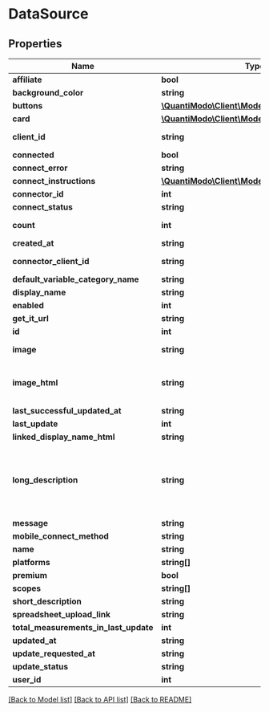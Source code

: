 # DataSource

## Properties
Name | Type | Description | Notes
------------ | ------------- | ------------- | -------------
**affiliate** | **bool** | Ex: true | 
**background_color** | **string** | Background color HEX code that matches the icon | [optional] 
**buttons** | [**\QuantiModo\Client\Model\Button[]**](Button.md) |  | [optional] 
**card** | [**\QuantiModo\Client\Model\Card**](Card.md) | Card containing instructions, image, text, link and relevant import buttons | [optional] 
**client_id** | **string** | Your QuantiModo client id can be obtained by creating an app at https://builder.quantimo.do | [optional] 
**connected** | **bool** | True if the authenticated user has this connector enabled | [optional] 
**connect_error** | **string** | Ex: Your token is expired. Please re-connect | [optional] 
**connect_instructions** | [**\QuantiModo\Client\Model\ConnectInstructions**](ConnectInstructions.md) | URL and parameters used when connecting to a service | [optional] 
**connector_id** | **int** | Ex: 8 | [optional] 
**connect_status** | **string** | Ex: CONNECTED | [optional] 
**count** | **int** | Number of measurements from this source or number of users who have measurements from this source | [optional] 
**created_at** | **string** | Ex: 2000-01-01 00:00:00 UTC ISO 8601 YYYY-MM-DDThh:mm:ss | [optional] 
**connector_client_id** | **string** | Ex: ba7d0c12432650e23b3ce924ae2d21e2ff59e7e4e28650759633700af7ed0a30 | 
**default_variable_category_name** | **string** | Ex: Foods | 
**display_name** | **string** | Ex: QuantiModo | 
**enabled** | **int** | Ex: 0 | 
**get_it_url** | **string** | Ex: https://quantimo.do | 
**id** | **int** | Ex: 72 | 
**image** | **string** | Ex: https://web.quantimo.do/img/logos/quantimodo-logo-qm-rainbow-200-200.png | 
**image_html** | **string** | Ex: &lt;a href&#x3D;\&quot;https://quantimo.do\&quot;&gt;&lt;img id&#x3D;\&quot;quantimodo_image\&quot; title&#x3D;\&quot;QuantiModo\&quot; src&#x3D;\&quot;https://web.quantimo.do/img/logos/quantimodo-logo-qm-rainbow-200-200.png\&quot; alt&#x3D;\&quot;QuantiModo\&quot;&gt;&lt;/a&gt; | 
**last_successful_updated_at** | **string** | Ex: 2017-07-31 10:10:34 UTC ISO 8601 YYYY-MM-DDThh:mm:ss | [optional] 
**last_update** | **int** | Epoch timestamp of last sync | [optional] 
**linked_display_name_html** | **string** | Ex: &lt;a href&#x3D;\&quot;https://quantimo.do\&quot;&gt;QuantiModo&lt;/a&gt; | 
**long_description** | **string** | Ex: QuantiModo is a Chrome extension, Android app, iOS app, and web app that allows you to easily track mood, symptoms, or any outcome you want to optimize in a fraction of a second.  You can also import your data from over 30 other apps and devices like Fitbit, Rescuetime, Jawbone Up, Withings, Facebook, Github, Google Calendar, Runkeeper, MoodPanda, Slice, Google Fit, and more.  QuantiModo then analyzes your data to identify which hidden factors are most likely to be influencing your mood or symptoms and their optimal daily values. | 
**message** | **string** | Ex: Got 412 new measurements on 2017-07-31 10:10:34 | [optional] 
**mobile_connect_method** | **string** | Mobile connect method: webview, cordova, google, spreadsheet, or ip | [optional] 
**name** | **string** | Ex: quantimodo | 
**platforms** | **string[]** | Platforms (chrome, android, ios, web) that you can connect on. | [optional] 
**premium** | **bool** | True if connection requires upgrade | [optional] 
**scopes** | **string[]** | Required connector scopes | [optional] 
**short_description** | **string** | Ex: Tracks anything | 
**spreadsheet_upload_link** | **string** | URL to POST a spreadsheet to (if available for this data source) | [optional] 
**total_measurements_in_last_update** | **int** | Number of measurements obtained during latest update | [optional] 
**updated_at** | **string** | Ex: 2017-07-31 10:10:34 UTC ISO 8601 YYYY-MM-DDThh:mm:ss | [optional] 
**update_requested_at** | **string** | Ex: 2017-07-18 05:16:31 UTC ISO 8601 YYYY-MM-DDThh:mm:ss | [optional] 
**update_status** | **string** | Ex: UPDATED | [optional] 
**user_id** | **int** | Ex: 230 | [optional] 

[[Back to Model list]](../README.md#documentation-for-models) [[Back to API list]](../README.md#documentation-for-api-endpoints) [[Back to README]](../README.md)


